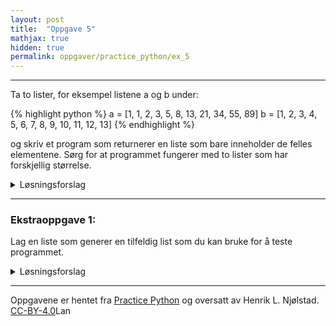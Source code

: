 ```yaml
---
layout: post
title:  "Oppgave 5"
mathjax: true
hidden: true
permalink: oppgaver/practice_python/ex_5
---
```

___
Ta to lister, for eksempel listene a og b under:

{% highlight python %}
    a = [1, 1, 2, 3, 5, 8, 13, 21, 34, 55, 89]
    b = [1, 2, 3, 4, 5, 6, 7, 8, 9, 10, 11, 12, 13]
{% endhighlight %}

og skriv et program som returnerer en liste som bare inneholder de felles elementene.
Sørg for at programmet fungerer med to lister som har forskjellig størrelse.


<details>
<summary>Løsningsforslag</summary>
<p>
{% highlight python linenos %}
{% include vis_kode/PP/Ex_5a.py %}
{% endhighlight %}
</p>

</details>

___

### Ekstraoppgave 1:
Lag en liste som generer en tilfeldig list som du kan bruke for å teste programmet.


<details>
<summary>Løsningsforslag</summary>
<p>
{% highlight python linenos %}
{% include vis_kode/PP/Ex_5b.py %}
{% endhighlight %}
</p>

</details>

____

Oppgavene er hentet fra <a href="https://www.practicepython.org/exercise/2014/03/05/05-list-overlap.html" target="_blank">Practice Python</a> og oversatt av Henrik L. Njølstad. [CC-BY-4.0](https://creativecommons.org/licenses/by/4.0/)Lan 